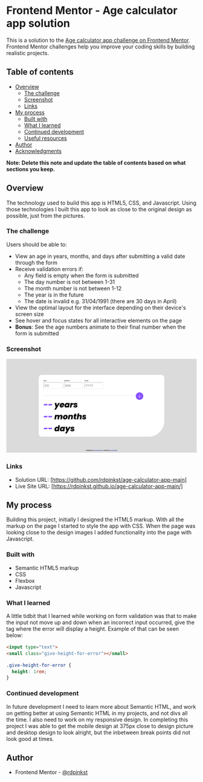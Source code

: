 # Frontend Mentor - Age calculator app solution

This is a solution to the [Age calculator app challenge on Frontend Mentor](https://www.frontendmentor.io/challenges/age-calculator-app-dF9DFFpj-Q). Frontend Mentor challenges help you improve your coding skills by building realistic projects. 

## Table of contents

- [Overview](#overview)
  - [The challenge](#the-challenge)
  - [Screenshot](#screenshot)
  - [Links](#links)
- [My process](#my-process)
  - [Built with](#built-with)
  - [What I learned](#what-i-learned)
  - [Continued development](#continued-development)
  - [Useful resources](#useful-resources)
- [Author](#author)
- [Acknowledgments](#acknowledgments)

**Note: Delete this note and update the table of contents based on what sections you keep.**

## Overview
The technology used to build this app is HTML5, CSS, and Javascript.  Using those technologies I built this app to look as close to the original design as possible, just from the pictures.

### The challenge

Users should be able to:

- View an age in years, months, and days after submitting a valid date through the form
- Receive validation errors if:
  - Any field is empty when the form is submitted
  - The day number is not between 1-31
  - The month number is not between 1-12
  - The year is in the future
  - The date is invalid e.g. 31/04/1991 (there are 30 days in April)
- View the optimal layout for the interface depending on their device's screen size
- See hover and focus states for all interactive elements on the page
- **Bonus**: See the age numbers animate to their final number when the form is submitted

### Screenshot

![](./screenshot.png)

### Links

- Solution URL: [https://github.com/rdpinkst/age-calculator-app-main]
- Live Site URL: [https://rdpinkst.github.io/age-calculator-app-main/]

## My process
Building this project, initially I designed the HTML5 markup.  With all the markup on the page I started to style the app with CSS.  When the page was looking close to the design images I added functionality into the page with Javascript.  

### Built with

- Semantic HTML5 markup
- CSS 
- Flexbox
- Javascript

### What I learned

A little tidbit that I learned while working on form validation was that to make the input not move up and down when an incorrect input occurred, give the tag where the error will display a height. Example of that can be seen below: 

```html
<input type="text">
<small class="give-height-for-error"></small>
```
```css
.give-height-for-error {
  height: 1rem;
}
```

### Continued development

In future development I need to learn more about Semantic HTML, and work on getting better at using Semantic HTML in my projects, and not divs all the time.  I also need to work on my responsive design.  In completing this project I was able to get the mobile design at 375px close to design picture and desktop design to look alright, but the inbetween break points did not look good at times.

## Author

- Frontend Mentor - [@rdpinkst](https://www.frontendmentor.io/profile/rdpinkst)

